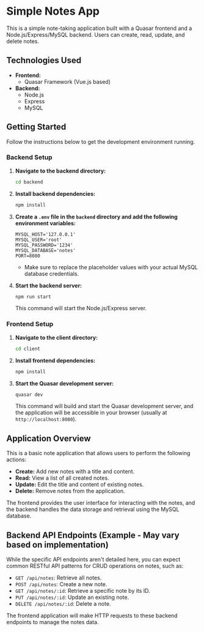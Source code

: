 # Simple Notes App

This is a simple note-taking application built with a Quasar frontend and a Node.js/Express/MySQL backend. Users can create, read, update, and delete notes.

## Technologies Used

* **Frontend:**
    * Quasar Framework (Vue.js based)
* **Backend:**
    * Node.js
    * Express
    * MySQL

## Getting Started

Follow the instructions below to get the development environment running.

### Backend Setup

1.  **Navigate to the backend directory:**

    ```bash
    cd backend
    ```

2.  **Install backend dependencies:**

    ```bash
    npm install
    ```

3.  **Create a `.env` file in the `backend` directory and add the following environment variables:**

    ```
    MYSQL_HOST='127.0.0.1'
    MYSQL_USER='root'
    MYSQL_PASSWORD='1234'
    MYSQL_DATABASE='notes'
    PORT=8080
    ```

    * Make sure to replace the placeholder values with your actual MySQL database credentials.

4.  **Start the backend server:**

    ```bash
    npm run start
    ```

    This command will start the Node.js/Express server.

### Frontend Setup

1.  **Navigate to the client directory:**

    ```bash
    cd client
    ```

2.  **Install frontend dependencies:**

    ```bash
    npm install
    ```

3.  **Start the Quasar development server:**

    ```bash
    quasar dev
    ```

    This command will build and start the Quasar development server, and the application will be accessible in your browser (usually at `http://localhost:8080`).

## Application Overview

This is a basic note application that allows users to perform the following actions:

* **Create:** Add new notes with a title and content.
* **Read:** View a list of all created notes.
* **Update:** Edit the title and content of existing notes.
* **Delete:** Remove notes from the application.

The frontend provides the user interface for interacting with the notes, and the backend handles the data storage and retrieval using the MySQL database.

## Backend API Endpoints (Example - May vary based on implementation)

While the specific API endpoints aren't detailed here, you can expect common RESTful API patterns for CRUD operations on notes, such as:

* `GET /api/notes`: Retrieve all notes.
* `POST /api/notes`: Create a new note.
* `GET /api/notes/:id`: Retrieve a specific note by its ID.
* `PUT /api/notes/:id`: Update an existing note.
* `DELETE /api/notes/:id`: Delete a note.

The frontend application will make HTTP requests to these backend endpoints to manage the notes data.
